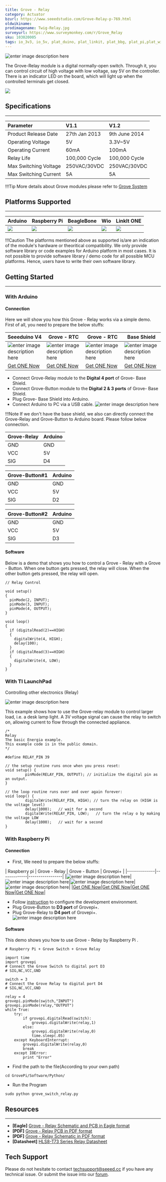```yaml
---
title: Grove - Relay
category: Actuator
bzurl: https://www.seeedstudio.com/Grove-Relay-p-769.html
oldwikiname:
prodimagename: Twig-Relay.jpg
surveyurl: https://www.surveymonkey.com/r/Grove_Relay
sku: 103020005
tags: io_3v3, io_5v, plat_duino, plat_linkit, plat_bbg, plat_pi,plat_wio
---
```


![enter image description here](https://raw.githubusercontent.com/SeeedDocument/Grove-Relay/master/img/Twig-Relay.jpg)

The Grove-Relay module is a digital normally-open switch. Through it, you can control circuit of high voltage with low voltage, say 5V on the controller. There is an indicator LED on the board, which will light up when the controlled terminals get closed.

[![](https://raw.githubusercontent.com/SeeedDocument/Seeed-WiKi/master/docs/images/get_one_now.png)](https://www.seeedstudio.com/Grove-Relay-p-769.html)  


## Specifications
-------

| Parameter     | V1.1     |V1.2     |
| :------------- | :------------- |:------------- |
| Product Release Date       | 27th Jan 2013       |9th June 2014|
|Operating Voltage|5V|3.3V~5V|
|Operating Current|60mA|100mA|
|Relay Life|100,000 Cycle|100,000 Cycle|
|Max Switching Voltage|250VAC/30VDC|250VAC/30VDC|
|Max Switching Current|5A|5A|

!!!Tip
    More details about Grove modules please refer to [Grove System](http://wiki.seeedstudio.com/Grove_System/)

## Platforms Supported
--------

| Arduino                                                                                             | Raspberry Pi                                                                                             | BeagleBone                                                                                      | Wio                                                                                               | LinkIt ONE                                                                                         |
|-----------------------------------------------------------------------------------------------------|----------------------------------------------------------------------------------------------------------|-------------------------------------------------------------------------------------------------|---------------------------------------------------------------------------------------------------|----------------------------------------------------------------------------------------------------|
| ![](https://raw.githubusercontent.com/SeeedDocument/wiki_english/master/docs/images/arduino_logo.jpg) | ![](https://raw.githubusercontent.com/SeeedDocument/wiki_english/master/docs/images/raspberry_pi_logo.jpg) | ![](https://raw.githubusercontent.com/SeeedDocument/wiki_english/master/docs/images/bbg_logo.jpg) | ![](https://raw.githubusercontent.com/SeeedDocument/wiki_english/master/docs/images/wio_logo.jpg) | ![](https://raw.githubusercontent.com/SeeedDocument/wiki_english/master/docs/images/linkit_logo.jpg) |

!!!Caution
    The platforms mentioned above as supported is/are an indication of the module's hardware or theoritical compatibility. We only provide software library or code examples for Arduino platform in most cases. It is not possible to provide software library / demo code for all possible MCU platforms. Hence, users have to write their own software library.



## Getting Started
------
### With Arduino

#### Connection
Here we will show you how this Grove - Relay works via a simple demo. First of all, you need to prepare the below stuffs:

| Seeeduino V4 | Grove - RTC | Grove - RTC |Base Shield |
|--------------|-------------|-----------------|-----------------|
|![enter image description here](https://raw.githubusercontent.com/SeeedDocument/Grove_Light_Sensor/master/images/gs_1.jpg)|![enter image description here](https://github.com/SeeedDocument/Grove-Relay/raw/master/img/Grove_Relay_s.jpg)|![enter image description here](https://github.com/SeeedDocument/Grove-Relay/raw/master/img/button_s.jpg)|![enter image description here](https://raw.githubusercontent.com/SeeedDocument/Grove_Light_Sensor/master/images/gs_4.jpg)|
|[Get ONE Now](http://www.seeedstudio.com/Seeeduino-V4.2-p-2517.html)|[Get ONE Now](https://www.seeedstudio.com/Grove-Relay-p-769.html)|[Get ONE Now](https://www.seeedstudio.com/Grove-Button-p-766.html)|[Get ONE Now](https://www.seeedstudio.com/Base-Shield-V2-p-1378.html)|

-   Connect Grove-Relay module to the **Digital 4 port** of Grove- Base Shield.
-   Connect Grove-Button module to the **Digital 2 & 3 ports** of Grove- Base Shield.
-   Plug Grove- Base Shield into Arduino.
-   Connect Arduino to PC via a USB cable.
![enter image description here](https://github.com/SeeedDocument/Grove-Relay/raw/master/img/button-relay.jpg)

!!!Note
    If we don't have the base shield, we also can directly connect the Grove-Relay and Grove-Button to Arduino board. Please follow below connection.

| Grove-Relay | Arduino |
|-------------|---------|
| GND         | GND     |
| VCC         | 5V      |
| SIG         | D4      |

| Grove-Button#1 | Arduino |
|----------------|---------|
| GND            | GND     |
| VCC            | 5V      |
| SIG            | D2      |

| Grove-Button#2 | Arduino |
|----------------|---------|
| GND            | GND     |
| VCC            | 5V      |
| SIG            | D3      |

#### Software


Below is a demo that shows you how to control a Grove - Relay with a Grove - Button. When one button gets pressed, the relay will close. When the other button gets pressed, the relay will open.

```
// Relay Control

void setup()
{
  pinMode(2, INPUT);
  pinMode(3, INPUT);
  pinMode(4, OUTPUT);
}

void loop()
{
  if (digitalRead(2)==HIGH)
  {
    digitalWrite(4, HIGH);
    delay(100);
  }
  if (digitalRead(3)==HIGH)
  {
    digitalWrite(4, LOW);
  }
}

```

### With TI LaunchPad

Controlling other electronics (Relay)

![enter image description here](https://raw.githubusercontent.com/SeeedDocument/Grove-Relay/master/img/Relay.jpg)

This example shows how to use the Grove-relay module to control larger load, i.e. a desk lamp light. A 3V voltage signal can cause the relay to switch on, allowing current to flow through the connected appliance.

```
/*
Relay
The basic Energia example.
This example code is in the public domain.
*/

#define RELAY_PIN 39

// the setup routine runs once when you press reset:
void setup() {
         pinMode(RELAY_PIN, OUTPUT); // initialize the digital pin as an output.
}

// the loop routine runs over and over again forever:
void loop() {
         digitalWrite(RELAY_PIN, HIGH); // turn the relay on (HIGH is the voltage level)
         delay(1000);   // wait for a second
         digitalWrite(RELAY_PIN, LOW);   // turn the relay o by making the voltage LOW
         delay(1000);   // wait for a second
}
```
### With Raspberry Pi

#### Connection


- First, We need to prepare the below stuffs:

|  Raspberry pi | Grove - Relay | Grove - Button | Grovepi+ |
|--------------|-------------|-----------------|
|![enter image description here](https://github.com/SeeedDocument/Grove-Temperature_and_Humidity_Sensor_Pro/raw/master/img/pi.jpg)|![enter image description here](https://github.com/SeeedDocument/Grove-Relay/raw/master/img/Grove_Relay_s.jpg)|![enter image description here](https://github.com/SeeedDocument/Grove-Relay/raw/master/img/button_s.jpg)|![enter image description here](https://github.com/SeeedDocument/Grove-Temperature_and_Humidity_Sensor_Pro/raw/master/img/grovepi%2B.jpg)|
|[Get ONE Now](https://www.seeedstudio.com/Raspberry-Pi-3-Model-B-p-2625.html)|[Get ONE Now](https://www.seeedstudio.com/Grove-Relay-p-769.html)|[Get ONE Now](https://www.seeedstudio.com/Grove-Button-p-766.html)|[Get ONE Now](https://www.seeedstudio.com/GrovePi%2B-p-2241.html)|


- Follow [instruction](http://wiki.seeedstudio.com/GrovePi_Plus/) to configure the development environment.
- Plug Grove-Button to **D3 port** of Grovepi+.
- Plug Grove-Relay to **D4 port** of Grovepi+.
![enter image description here](https://raw.githubusercontent.com/SeeedDocument/Grove-Relay/master/img/GrovePiPlus_Grove_relay.jpeg)

#### Software

This demo shows you how to use Grove - Relay by Raspberry Pi .
```
# Raspberry Pi + Grove Switch + Grove Relay

import time
import grovepi
# Connect the Grove Switch to digital port D3
# SIG,NC,VCC,GND

switch = 3
# Connect the Grove Relay to digital port D4
# SIG,NC,VCC,GND

relay = 4
grovepi.pinMode(switch,"INPUT")
grovepi.pinMode(relay,"OUTPUT")
while True:
    try:
        if grovepi.digitalRead(switch):
            grovepi.digitalWrite(relay,1)
        else:
            grovepi.digitalWrite(relay,0)
            time.sleep(.05)
    except KeyboardInterrupt:
        grovepi.digitalWrite(relay,0)
        break
    except IOError:
        print "Error"
```


- Find the path to the file(According to your own path)
```
cd GrovePi/Software/Python/
```
- Run the Program
```
sudo python grove_switch_relay.py
```

## Resources
----
* **[Eagle]** [Grove - Relay Schematic and PCB in Eagle format](https://raw.githubusercontent.com/SeeedDocument/Grove-Relay/master/res/Grove-Relay_Eagle_Files.zip)
* **[PDF]** [Grove - Relay PCB in PDF format](https://github.com/SeeedDocument/Grove-Relay/raw/master/res/Grove%20-%20Relay%20PCB.pdf)
* **[PDF]** [Grove - Relay Schematic in PDF format](https://github.com/SeeedDocument/Grove-Relay/raw/master/res/Grove%20-%20Relay%20Schematic.pdf)
* **[Datasheet]** [HLS8-T73 Series Relay Datasheet](https://raw.githubusercontent.com/SeeedDocument/Grove-Relay/master/res/Relay_Datasheet.pdf)

## Tech Support
Please do not hesitate to contact [techsupport@seeed.cc](techsupport@seeed.cc) if you have any technical issue. Or submit the issue into our [forum](http://seeedstudio.com/forum/). 